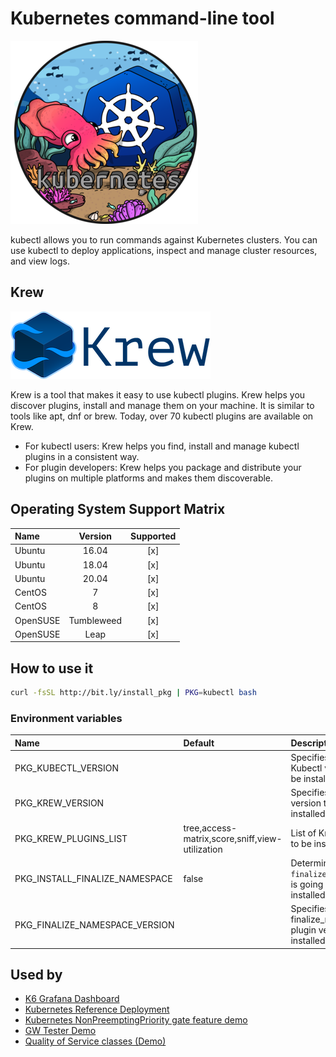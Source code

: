 # Kubernetes command-line tool

![Logo](../../docs/img/kubectl.png)

kubectl allows you to run commands against Kubernetes clusters. You
can use kubectl to deploy applications, inspect and manage cluster
resources, and view logs.

## Krew

![Logo](../../docs/img/krew.png)

Krew is a tool that makes it easy to use kubectl plugins. Krew helps
you discover plugins, install and manage them on your machine. It is
similar to tools like apt, dnf or brew. Today, over 70 kubectl plugins
are available on Krew.

* For kubectl users: Krew helps you find, install and manage kubectl
plugins in a consistent way.
* For plugin developers: Krew helps you package and distribute your
plugins on multiple platforms and makes them discoverable.

## Operating System Support Matrix

| Name       | Version    | Supported |
|:-----------|:----------:|:---------:|
| Ubuntu     | 16.04      | [x]       |
| Ubuntu     | 18.04      | [x]       |
| Ubuntu     | 20.04      | [x]       |
| CentOS     | 7          | [x]       |
| CentOS     | 8          | [x]       |
| OpenSUSE   | Tumbleweed | [x]       |
| OpenSUSE   | Leap       | [x]       |

## How to use it

```bash
curl -fsSL http://bit.ly/install_pkg | PKG=kubectl bash
```
### Environment variables

| Name                           | Default                                         | Description                                                     |
|:-------------------------------|:------------------------------------------------|:----------------------------------------------------------------|
| PKG_KUBECTL_VERSION            |                                                 | Specifies the Kubectl version to be installed                   |
| PKG_KREW_VERSION               |                                                 | Specifies the Krew version to be installed                      |
| PKG_KREW_PLUGINS_LIST          | tree,access-matrix,score,sniff,view-utilization | List of Krew plugins to be installed                            |
| PKG_INSTALL_FINALIZE_NAMESPACE | false                                           | Determines if `finalize_namespace` is going to be installed     |
| PKG_FINALIZE_NAMESPACE_VERSION |                                                 | Specifies the finalize_namespace plugin version to be installed |

## Used by

- [K6 Grafana Dashboard](https://github.com/electrocucaracha/k6board)
- [Kubernetes Reference Deployment](https://github.com/electrocucaracha/krd)
- [Kubernetes NonPreemptingPriority gate feature demo](https://github.com/electrocucaracha/k8s-NonPreemptingPriority-demo)
- [GW Tester Demo](https://github.com/electrocucaracha/gw-tester)
- [Quality of Service classes (Demo)](https://github.com/electrocucaracha/k8s-SuspendResume-demo)
